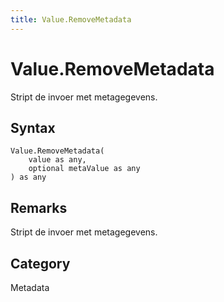 ```yaml
---
title: Value.RemoveMetadata
---
```


# Value.RemoveMetadata


Stript de invoer met metagegevens.


## Syntax

```powerquery
Value.RemoveMetadata(
    value as any,
    optional metaValue as any
) as any
```


## Remarks

Stript de invoer met metagegevens.



## Category
Metadata
